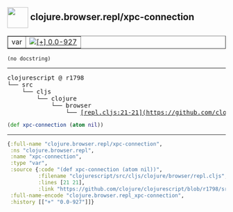 ## <img width="48px" valign="middle" src="http://i.imgur.com/Hi20huC.png"> clojure.browser.repl/xpc-connection

 <table border="1">
<tr>
<td>var</td>
<td><a href="https://github.com/cljsinfo/api-refs/tree/0.0-927"><img valign="middle" alt="[+] 0.0-927" src="https://img.shields.io/badge/+-0.0--927-lightgrey.svg"></a> </td>
</tr>
</table>

 <samp>
</samp>

```
(no docstring)
```

---

 <pre>
clojurescript @ r1798
└── src
    └── cljs
        └── clojure
            └── browser
                └── <ins>[repl.cljs:21-21](https://github.com/clojure/clojurescript/blob/r1798/src/cljs/clojure/browser/repl.cljs#L21-L21)</ins>
</pre>

```clj
(def xpc-connection (atom nil))
```


---

```clj
{:full-name "clojure.browser.repl/xpc-connection",
 :ns "clojure.browser.repl",
 :name "xpc-connection",
 :type "var",
 :source {:code "(def xpc-connection (atom nil))",
          :filename "clojurescript/src/cljs/clojure/browser/repl.cljs",
          :lines [21 21],
          :link "https://github.com/clojure/clojurescript/blob/r1798/src/cljs/clojure/browser/repl.cljs#L21-L21"},
 :full-name-encode "clojure.browser.repl_xpc-connection",
 :history [["+" "0.0-927"]]}

```
